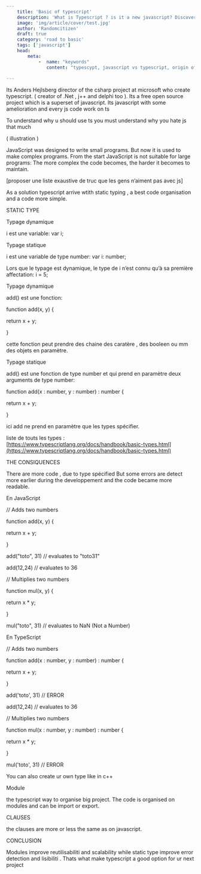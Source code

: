 ```yaml
---
    title: 'Basic of typescript'
    description: 'What is Typescript ? is it a new javascript? Discover the basics of the typescript  and his advantage  against  javascript'
    image: 'img/article/cover/test.jpg'
    author: 'Randomcitizen'
    draft: true
    category: 'road to basic'
    tags: ['javascript']
    head:
        meta: 
            -  name: "keywords"
               content: "typescypt, javascript vs typescript, origin of typescript"
            
---
```




Its Anders Hejlsberg director of the csharp project at microsoft who create typescript. ( creator of .Net , j++ and delphi too ). Its a free open source project which is a superset of javascript. Its javascript with some amelioration and every js code work on ts

To understand why u should use ts you must understand why you hate js that much

( illustration )

JavaScript was designed to write small programs. But now it is used to make complex programs. From the start JavaScript is not suitable for large programs: The more complex the code becomes, the harder it becomes to maintain.

[proposer une liste exaustive de truc que les gens n’aiment pas avec js]

As a solution typescript arrive wtith static typing , a best code organisation and a code more simple.

STATIC TYPE

Typage dynamique

i est une variable: var i;

Typage statique

i est une variable de type number: var i: number;

Lors que le typage est dynamique, le type de i n’est connu qu’à sa première affectation: i = 5;

Typage dynamique

add() est une fonction:

function add(x, y) {

return x + y;

}

cette fonction peut prendre des chaine des caratère , des booleen ou mm des objets en paramètre.

Typage statique

add() est une fonction de type number et qui prend en paramètre deux arguments de type number:

function add(x : number, y : number) : number {

return x + y;

}

ici add ne prend en paramètre que les types spécifier.

liste de touts les types : [https://www.typescriptlang.org/docs/handbook/basic-types.html](https://www.typescriptlang.org/docs/handbook/basic-types.html)

THE CONSIQUENCES

There are more code , due to type spécified But some errors are detect more earlier during the developpement and the code became more readable.

En JavaScript

// Adds two numbers

function add(x, y) {

return x + y;

}

add("toto", 31) // evaluates to "toto31"

add(12,24) // evaluates to 36

// Multiplies two numbers

function mul(x, y) {

return x * y;

}

mul("toto", 31) // evaluates to NaN (Not a Number)

En TypeScript

// Adds two numbers

function add(x : number, y : number) : number {

return x + y;

}

add('toto', 31) // ERROR

add(12,24) // evaluates to 36

// Multiplies two numbers

function mul(x : number, y : number) : number {

return x * y;

}

mul('toto', 31) // ERROR

You can also create ur own type like in c++

Module

the typescript way to organise big project. The code is organised on modules and can be import or export.

CLAUSES

the clauses are more or less the same as on javascript.

CONCLUSION

Modules improve reutilisabiliti and scalability while static type improve error detection and lisibiliti . Thats what make typescript a good option for ur next project